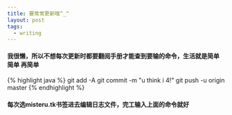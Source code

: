 ```yaml
---
title: 要常常更新哦^_^
layout: post
tags:
  - writing
---
```


#### 我很懒，所以不想每次更新时都要翻阅手册才能查到要输的命令，生活就是简单 简单 再简单

{% highlight java %}
git add -A
git commit -m "u think i 4!"
git push -u origin master
{% endhighlight %}

#### 每次选misteru.tk书签进去编辑日志文件，完工输入上面的命令就好
